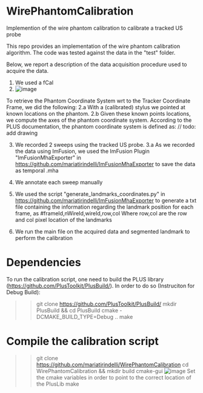 # WirePhantomCalibration
Implemention of the wire phantom calibration to calibrate a tracked US probe

This repo provides an implementation of the wire phantom calibration algorithm. 
The code was tested against the data in the "test" folder. 

Below, we report a description of the data acquisition procedure used to acquire the data. 

1. We used a fCal
2. ![image](https://user-images.githubusercontent.com/48152056/164425427-aa748a03-439a-449c-9476-6af503b76c8e.png)

To retrieve the Phantom Coordinate System wrt to the Tracker Coordinate Frame, we did the following: 
2.a With a (calibrated) stylus we pointed at known locations on the phantom. 
2.b Given these known points locations, we compute the axes of the phantom coordinate system. According to the PLUS documentation, the phantom coordinate system is defined as: 
// todo: add drawing

3. We recorded 2 sweeps using the tracked US probe.
  3.a As we recorded the data using ImFusion, we used the ImFusion Plugin "ImFusionMhaExporter" in https://github.com/mariatirindelli/ImFusionMhaExporter to save the data as temporal .mha
4. We annotate each sweep manually
5. We used the script "generate_landmarks_coordinates.py" in https://github.com/mariatirindelli/ImFusionMhaExporter to generate a txt file containing the information regarding the landmark position for each frame, as
#frameId,nWireId,wireId,row,col
Where row,col are the row and col pixel location of the landmarks

6. We run the main file on the acquired data and segmented landmark to perform the calibration

# Dependencies
To run the calibration script, one need to build the PLUS library (https://github.com/PlusToolkit/PlusBuild/).
In order to do so (Instruciton for Debug Build): 
>> git clone https://github.com/PlusToolkit/PlusBuild/
>> mkdir PlusBuild && cd PlusBuild 
>> cmake -DCMAKE_BUILD_TYPE=Debug ..
>> make 

# Compile the calibration script
>> git clone https://github.com/mariatirindelli/WirePhantomCalibration
>> cd WirePhantomCalibration && mkdir build
>> cmake-gui
![image](https://user-images.githubusercontent.com/48152056/164428897-82570360-86ab-4792-80dd-1bc76ad61fb4.png)
Set the cmake variables in order to point to the correct location of the PlusLib
>> make





